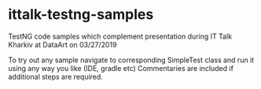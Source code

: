 # ittalk-testng-samples
TestNG code samples which complement presentation during IT Talk Kharkiv at DataArt on 03/27/2019

To try out any sample navigate to corresponding SimpleTest class and run it using any way you like (IDE, gradle etc)
Commentaries are included if additional steps are required.

